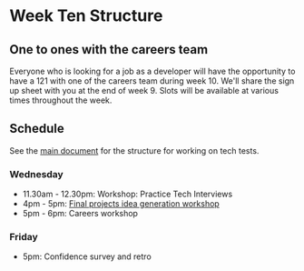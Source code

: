 # Week Ten Structure

## One to ones with the careers team

Everyone who is looking for a job as a developer will have the opportunity to have a 121 with one of the careers team during week 10. We'll share the sign up sheet with you at the end of week 9. Slots will be available at various times throughout the week.

## Schedule

See the [main document](../../individual_challenges_with_reviews/README.md) for the structure for working on tech tests.

### Wednesday

* 11.30am - 12.30pm: Workshop: Practice Tech Interviews
* 4pm - 5pm: [Final projects idea generation workshop](https://github.com/makersacademy/skills-workshops/blob/master/project_idea_generation_workshop.md)
* 5pm - 6pm: Careers workshop

### Friday

* 5pm: Confidence survey and retro
